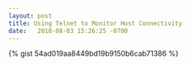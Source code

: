 ```yaml
---
layout: post
title: Using Telnet to Monitor Host Connectivity
date:   2018-08-03 15:26:25 -0700
---
```

{% gist 54ad019aa8449bd19b9150b6cab71386 %}